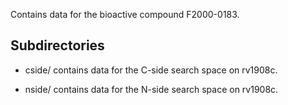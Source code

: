 Contains data for the bioactive compound F2000-0183.

## Subdirectories

- cside/ contains data for the C-side search space on rv1908c.

- nside/ contains data for the N-side search space on rv1908c.

